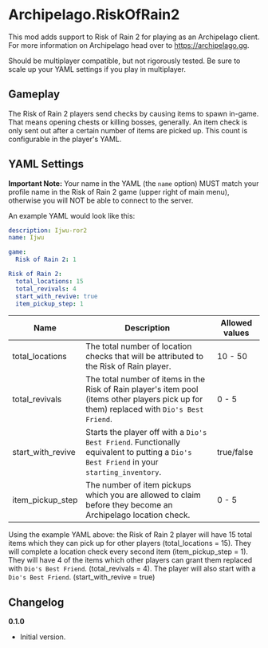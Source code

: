 # Archipelago.RiskOfRain2

This mod adds support to Risk of Rain 2 for playing as an Archipelago client. For more information on Archipelago head over to https://archipelago.gg.

Should be multiplayer compatible, but not rigorously tested. Be sure to scale up your YAML settings if you play in multiplayer.

## Gameplay 

The Risk of Rain 2 players send checks by causing items to spawn in-game. That means opening chests or killing bosses, generally. 
An item check is only sent out after a certain number of items are picked up. This count is configurable in the player's YAML.

## YAML Settings
**Important Note:** Your name in the YAML (the `name` option) MUST match your profile name in the Risk of Rain 2 game (upper right of main menu), otherwise you will NOT be able to connect to the server.

An example YAML would look like this:
```yaml
description: Ijwu-ror2
name: Ijwu

game:
  Risk of Rain 2: 1

Risk of Rain 2:
  total_locations: 15
  total_revivals: 4
  start_with_revive: true
  item_pickup_step: 1
```

| Name | Description | Allowed values |
| ---- | ----------- | -------------- |
| total_locations | The total number of location checks that will be attributed to the Risk of Rain player. | 10 - 50 |
| total_revivals | The total number of items in the Risk of Rain player's item pool (items other players pick up for them) replaced with `Dio's Best Friend`. | 0 - 5 |
| start_with_revive | Starts the player off with a `Dio's Best Friend`. Functionally equivalent to putting a `Dio's Best Friend` in your `starting_inventory`. | true/false |
| item_pickup_step | The number of item pickups which you are allowed to claim before they become an Archipelago location check. | 0 - 5 |

Using the example YAML above: the Risk of Rain 2 player will have 15 total items which they can pick up for other players (total_locations = 15). 
They will complete a location check every second item (item_pickup_step = 1).
They will have 4 of the items which other players can grant them replaced with `Dio's Best Friend`. (total_revivals = 4).
The player will also start with a `Dio's Best Friend`. (start_with_revive = true)

## Changelog

**0.1.0**

* Initial version.
